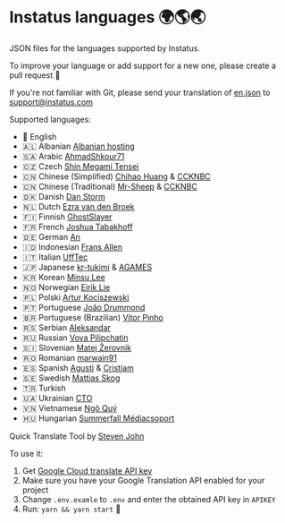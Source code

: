 # Instatus languages 🌍🌎🌏


JSON files for the languages supported by Instatus.

To improve your language or add support for a new one, please create a pull request 🚀

If you're not familiar with Git, please send your translation of [en.json](https://github.com/instatushq/languages/blob/master/en.json) to [support@instatus.com](mailto:support@instatus.com)

Supported languages:
- 🏴󠁧󠁢󠁥󠁮󠁧󠁿 English
- 🇦🇱 Albanian [Albanian hosting](https://albahost.net)
- 🇸🇦 Arabic [AhmadShkour71](https://github.com/AhmadShkour71)
- 🇨🇿 Czech [Shin Megami Tensei](https://github.com/MegamiShin)
- 🇨🇳 Chinese (Simplified) [Chihao Huang](https://github.com/coder-bts) & [CCKNBC](https://github.com/CCKNBC)
- 🇨🇳 Chinese (Traditional) [Mr-Sheep](https://github.com/Mr-Sheep) & [CCKNBC](https://github.com/CCKNBC)
- 🇩🇰 Danish [Dan Storm](https://github.com/Repox)
- 🇳🇱 Dutch [Ezra van den Broek](https://twitter.com/ezraistaken)
- 🇫🇮 Finnish [GhostSlayer](https://github.com/GhostSlayer)
- 🇫🇷 French [Joshua Tabakhoff](https://twitter.com/joshtab_)
- 🇩🇪 German [An](https://twitter.com/AnTheMaker)
- 🇮🇩 Indonesian [Frans Allen](https://github.com/fransallen)
- 🇮🇹 Italian [UffTec](https://github.com/UffTec)
- 🇯🇵 Japanese [kr-tukimi](https://github.com/kr-tukimi) & [AGAMES](https://twitter.com/awh_jp)
- 🇰🇷 Korean [Minsu Lee](https://github.com/amondnet)
- 🇳🇴 Norwegian [Eirik Lie](https://github.com/eiriklie)
- 🇵🇱 Polski [Artur Kociszewski](https://artuu.me)
- 🇵🇹 Portuguese [João Drummond](https://github.com/jlcd)
- 🇧🇷 Portuguese (Brazilian) [Vitor Pinho](https://github.com/vitor-ao)
- 🇷🇸 Serbian [Aleksandar](https://github.com/net-tech)
- 🇷🇺 Russian [Vova Pilipchatin](https://twitter.com/VPilipchatin)
- 🇸🇮 Slovenian [Matej Žerovnik](https://github.com/matejzero)
- 🇷🇴 Romanian [marwain91](https://github.com/marwain91)
- 🇪🇸 Spanish [Agusti](https://github.com/agustif) & [Cristiam](https://github.com/cristiammercado)
- 🇸🇪 Swedish [Mattias Skog](https://github.com/matskog)
- 🇹🇷 Turkish
- 🇺🇦 Ukrainian [CTO](https://github.com/svc-git)
- 🇻🇳 Vietnamese [Ngô Quý](https://github.com/JustHmmmm)
- 🇭🇺 Hungarian [Summerfall Médiacsoport](https://github.com/summerfallmediagroup)

Quick Translate Tool by [Steven John](https://github.com/StevenJohnss)

To use it:

1. Get [Google Cloud translate API key](https://console.developers.google.com/apis/credentials)
2. Make sure you have your Google Translation API enabled for your project
3. Change `.env.examle` to `.env` and enter the obtained API key in `APIKEY`
4. Run: `yarn && yarn start` 🚀

